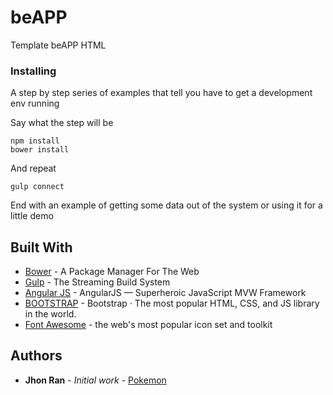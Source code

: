 # beAPP

Template beAPP HTML 

### Installing

A step by step series of examples that tell you have to get a development env running

Say what the step will be

```
npm install
bower install
```

And repeat

```
gulp connect
```

End with an example of getting some data out of the system or using it for a little demo

## Built With

* [Bower](https://bower.io/) - A Package Manager For The Web
* [Gulp](https://gulpjs.com/) - The Streaming Build System
* [Angular JS](https://angularjs.org/) - AngularJS — Superheroic JavaScript MVW Framework
* [BOOTSTRAP](https://getbootstrap.com/) - Bootstrap · The most popular HTML, CSS, and JS library in the world.
* [Font Awesome](https://fontawesome.com/) - the web's most popular icon set and toolkit
## Authors

* **Jhon Ran** - *Initial work* - [Pokemon](https://github.com/suratnoasep7)

